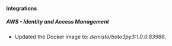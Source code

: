#### Integrations
##### AWS - Identity and Access Management
- Updated the Docker image to: *demisto/boto3py3:1.0.0.83986*.
